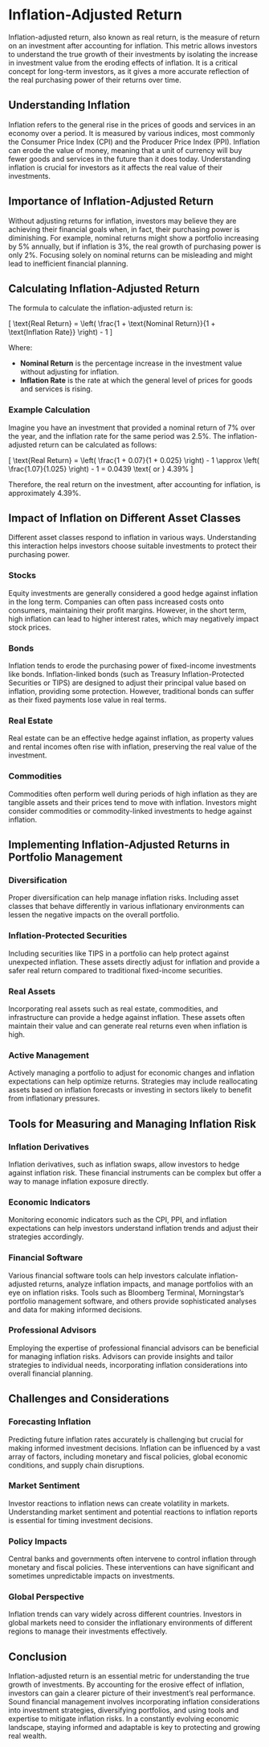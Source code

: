 # Inflation-Adjusted Return

Inflation-adjusted return, also known as real return, is the measure of return on an investment after accounting for inflation. This metric allows investors to understand the true growth of their investments by isolating the increase in investment value from the eroding effects of inflation. It is a critical concept for long-term investors, as it gives a more accurate reflection of the real purchasing power of their returns over time.

## Understanding Inflation

Inflation refers to the general rise in the prices of goods and services in an economy over a period. It is measured by various indices, most commonly the Consumer Price Index (CPI) and the Producer Price Index (PPI). Inflation can erode the value of money, meaning that a unit of currency will buy fewer goods and services in the future than it does today. Understanding inflation is crucial for investors as it affects the real value of their investments.

## Importance of Inflation-Adjusted Return

Without adjusting returns for inflation, investors may believe they are achieving their financial goals when, in fact, their purchasing power is diminishing. For example, nominal returns might show a portfolio increasing by 5% annually, but if inflation is 3%, the real growth of purchasing power is only 2%. Focusing solely on nominal returns can be misleading and might lead to inefficient financial planning.

## Calculating Inflation-Adjusted Return

The formula to calculate the inflation-adjusted return is:

\[ \text{Real Return} = \left( \frac{1 + \text{Nominal Return}}{1 + \text{Inflation Rate}} \right) - 1 \]

Where:
- **Nominal Return** is the percentage increase in the investment value without adjusting for inflation.
- **Inflation Rate** is the rate at which the general level of prices for goods and services is rising.

### Example Calculation

Imagine you have an investment that provided a nominal return of 7% over the year, and the inflation rate for the same period was 2.5%. The inflation-adjusted return can be calculated as follows:

\[ \text{Real Return} = \left( \frac{1 + 0.07}{1 + 0.025} \right) - 1 \approx \left( \frac{1.07}{1.025} \right) - 1 = 0.0439 \text{ or } 4.39\% \]

Therefore, the real return on the investment, after accounting for inflation, is approximately 4.39%.

## Impact of Inflation on Different Asset Classes

Different asset classes respond to inflation in various ways. Understanding this interaction helps investors choose suitable investments to protect their purchasing power.

### Stocks

Equity investments are generally considered a good hedge against inflation in the long term. Companies can often pass increased costs onto consumers, maintaining their profit margins. However, in the short term, high inflation can lead to higher interest rates, which may negatively impact stock prices.

### Bonds

Inflation tends to erode the purchasing power of fixed-income investments like bonds. Inflation-linked bonds (such as Treasury Inflation-Protected Securities or TIPS) are designed to adjust their principal value based on inflation, providing some protection. However, traditional bonds can suffer as their fixed payments lose value in real terms.

### Real Estate

Real estate can be an effective hedge against inflation, as property values and rental incomes often rise with inflation, preserving the real value of the investment.

### Commodities

Commodities often perform well during periods of high inflation as they are tangible assets and their prices tend to move with inflation. Investors might consider commodities or commodity-linked investments to hedge against inflation.

## Implementing Inflation-Adjusted Returns in Portfolio Management

### Diversification

Proper diversification can help manage inflation risks. Including asset classes that behave differently in various inflationary environments can lessen the negative impacts on the overall portfolio.

### Inflation-Protected Securities

Including securities like TIPS in a portfolio can help protect against unexpected inflation. These assets directly adjust for inflation and provide a safer real return compared to traditional fixed-income securities.

### Real Assets

Incorporating real assets such as real estate, commodities, and infrastructure can provide a hedge against inflation. These assets often maintain their value and can generate real returns even when inflation is high.

### Active Management

Actively managing a portfolio to adjust for economic changes and inflation expectations can help optimize returns. Strategies may include reallocating assets based on inflation forecasts or investing in sectors likely to benefit from inflationary pressures.

## Tools for Measuring and Managing Inflation Risk

### Inflation Derivatives

Inflation derivatives, such as inflation swaps, allow investors to hedge against inflation risk. These financial instruments can be complex but offer a way to manage inflation exposure directly.

### Economic Indicators

Monitoring economic indicators such as the CPI, PPI, and inflation expectations can help investors understand inflation trends and adjust their strategies accordingly.

### Financial Software

Various financial software tools can help investors calculate inflation-adjusted returns, analyze inflation impacts, and manage portfolios with an eye on inflation risks. Tools such as Bloomberg Terminal, Morningstar’s portfolio management software, and others provide sophisticated analyses and data for making informed decisions.

### Professional Advisors

Employing the expertise of professional financial advisors can be beneficial for managing inflation risks. Advisors can provide insights and tailor strategies to individual needs, incorporating inflation considerations into overall financial planning.

## Challenges and Considerations

### Forecasting Inflation

Predicting future inflation rates accurately is challenging but crucial for making informed investment decisions. Inflation can be influenced by a vast array of factors, including monetary and fiscal policies, global economic conditions, and supply chain disruptions.

### Market Sentiment

Investor reactions to inflation news can create volatility in markets. Understanding market sentiment and potential reactions to inflation reports is essential for timing investment decisions.

### Policy Impacts

Central banks and governments often intervene to control inflation through monetary and fiscal policies. These interventions can have significant and sometimes unpredictable impacts on investments.

### Global Perspective

Inflation trends can vary widely across different countries. Investors in global markets need to consider the inflationary environments of different regions to manage their investments effectively.

## Conclusion

Inflation-adjusted return is an essential metric for understanding the true growth of investments. By accounting for the erosive effect of inflation, investors can gain a clearer picture of their investment’s real performance. Sound financial management involves incorporating inflation considerations into investment strategies, diversifying portfolios, and using tools and expertise to mitigate inflation risks. In a constantly evolving economic landscape, staying informed and adaptable is key to protecting and growing real wealth.